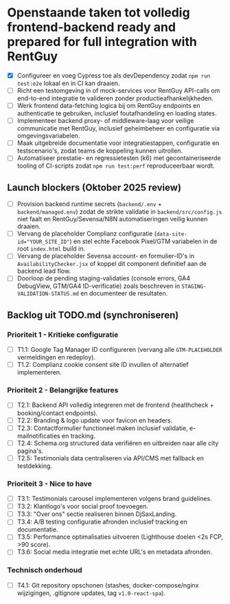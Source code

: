 # Openstaande taken tot volledig frontend-backend ready and prepared for full integration with RentGuy

- [x] Configureer en voeg Cypress toe als devDependency zodat `npm run test:e2e` lokaal en in CI kan draaien.
- [ ] Richt een testomgeving in of mock-services voor RentGuy API-calls om end-to-end integratie te valideren zonder productieafhankelijkheden.
- [ ] Werk frontend data-fetching logica bij om RentGuy endpoints en authenticatie te gebruiken, inclusief foutafhandeling en loading states.
- [ ] Implementeer backend proxy- of middleware-laag voor veilige communicatie met RentGuy, inclusief geheimbeheer en configuratie via omgevingsvariabelen.
- [ ] Maak uitgebreide documentatie voor integratiestappen, configuratie en testscenario's, zodat teams de koppeling kunnen uitrollen.
- [ ] Automatiseer prestatie- en regressietesten (k6) met gecontaineriseerde tooling of CI-scripts zodat `npm run test:perf` reproduceerbaar wordt.

## Launch blockers (Oktober 2025 review)
- [ ] Provision backend runtime secrets (`backend/.env` + `backend/managed.env`) zodat de strikte validatie in `backend/src/config.js` niet faalt en RentGuy/Sevensa/N8N automatiseringen veilig kunnen draaien.
- [ ] Vervang de placeholder Complianz configuratie (`data-site-id="YOUR_SITE_ID"`) en stel echte Facebook Pixel/GTM variabelen in de root `index.html` build in.
- [ ] Vervang de placeholder Sevensa account- en formulier-ID's in `AvailabilityChecker.jsx` of koppel dit component definitief aan de backend lead flow.
- [ ] Doorloop de pending staging-validaties (console errors, GA4 DebugView, GTM/GA4 ID-verificatie) zoals beschreven in `STAGING-VALIDATION-STATUS.md` en documenteer de resultaten.

## Backlog uit TODO.md (synchroniseren)
### Prioriteit 1 - Kritieke configuratie
- [ ] T1.1: Google Tag Manager ID configureren (vervang alle `GTM-PLACEHOLDER` vermeldingen en redeploy).
- [ ] T1.2: Complianz cookie consent site ID invullen of alternatief implementeren.

### Prioriteit 2 - Belangrijke features
- [ ] T2.1: Backend API volledig integreren met de frontend (healthcheck + booking/contact endpoints).
- [ ] T2.2: Branding & logo update voor favicon en headers.
- [ ] T2.3: Contactformulier functioneel maken inclusief validatie, e-mailnotificaties en tracking.
- [ ] T2.4: Schema.org structured data verifiëren en uitbreiden naar alle city pagina's.
- [ ] T2.5: Testimonials data centraliseren via API/CMS met fallback en testdekking.

### Prioriteit 3 - Nice to have
- [ ] T3.1: Testimonials carousel implementeren volgens brand guidelines.
- [ ] T3.2: Klantlogo's voor social proof toevoegen.
- [ ] T3.3: "Over ons" sectie realiseren binnen DjSaxLanding.
- [ ] T3.4: A/B testing configuratie afronden inclusief tracking en documentatie.
- [ ] T3.5: Performance optimalisaties uitvoeren (Lighthouse doelen <2s FCP, >90 score).
- [ ] T3.6: Social media integratie met echte URL's en metadata afronden.

### Technisch onderhoud
- [ ] T4.1: Git repository opschonen (stashes, docker-compose/nginx wijzigingen, .gitignore updates, tag `v1.0-react-spa`).
